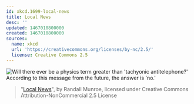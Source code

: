 ```yaml
---
id: xkcd.1699-local-news
title: Local News
desc: ''
updated: 1467010800000
created: 1467010800000
sources:
  name: xkcd
  url: 'https://creativecommons.org/licenses/by-nc/2.5/'
  license: Creative Commons 2.5
---
```

![Will there ever be a physics term greater than 'tachyonic antitelephone?' According to this message from the future, the answer is 'no.'](https://imgs.xkcd.com/comics/local_news.png)
> "[Local News](https://xkcd.com/1699/)", by Randall Munroe, licensed under Creative Commons Attribution-NonCommercial 2.5 License

